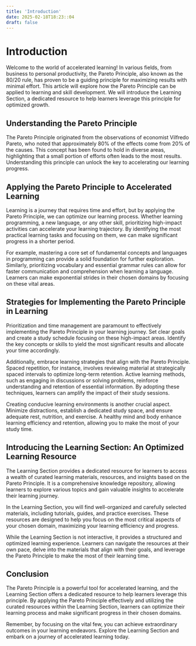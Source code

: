 ```yaml
---
title: 'Introduction'
date: 2025-02-18T18:23::04
draft: false
---
```


# Introduction

Welcome to the world of accelerated learning! In various fields, from business to personal productivity, the Pareto Principle, also known as the 80/20 rule, has proven to be a guiding principle for maximizing results with minimal effort. This article will explore how the Pareto Principle can be applied to learning and skill development. We will introduce the Learning Section, a dedicated resource to help learners leverage this principle for optimized growth.

## Understanding the Pareto Principle

The Pareto Principle originated from the observations of economist Vilfredo Pareto, who noted that approximately 80% of the effects come from 20% of the causes. This concept has been found to hold in diverse areas, highlighting that a small portion of efforts often leads to the most results. Understanding this principle can unlock the key to accelerating our learning progress.

## Applying the Pareto Principle to Accelerated Learning

Learning is a journey that requires time and effort, but by applying the Pareto Principle, we can optimize our learning process. Whether learning programming, a new language, or any other skill, prioritizing high-impact activities can accelerate your learning trajectory. By identifying the most practical learning tasks and focusing on them, we can make significant progress in a shorter period.

For example, mastering a core set of fundamental concepts and languages in programming can provide a solid foundation for further exploration. Similarly, prioritizing vocabulary and essential grammar rules can allow for faster communication and comprehension when learning a language. Learners can make exponential strides in their chosen domains by focusing on these vital areas.

## Strategies for Implementing the Pareto Principle in Learning

Prioritization and time management are paramount to effectively implementing the Pareto Principle in your learning journey. Set clear goals and create a study schedule focusing on these high-impact areas. Identify the key concepts or skills to yield the most significant results and allocate your time accordingly.

Additionally, embrace learning strategies that align with the Pareto Principle. Spaced repetition, for instance, involves reviewing material at strategically spaced intervals to optimize long-term retention. Active learning methods, such as engaging in discussions or solving problems, reinforce understanding and retention of essential information. By adopting these techniques, learners can amplify the impact of their study sessions.

Creating conducive learning environments is another crucial aspect. Minimize distractions, establish a dedicated study space, and ensure adequate rest, nutrition, and exercise. A healthy mind and body enhance learning efficiency and retention, allowing you to make the most of your study time.

## Introducing the Learning Section: An Optimized Learning Resource

The Learning Section provides a dedicated resource for learners to access a wealth of curated learning materials, resources, and insights based on the Pareto Principle. It is a comprehensive knowledge repository, allowing learners to explore various topics and gain valuable insights to accelerate their learning journey.

In the Learning Section, you will find well-organized and carefully selected materials, including tutorials, guides, and practice exercises. These resources are designed to help you focus on the most critical aspects of your chosen domain, maximizing your learning efficiency and progress.

While the Learning Section is not interactive, it provides a structured and optimized learning experience. Learners can navigate the resources at their own pace, delve into the materials that align with their goals, and leverage the Pareto Principle to make the most of their learning time.

## Conclusion

The Pareto Principle is a powerful tool for accelerated learning, and the Learning Section offers a dedicated resource to help learners leverage this principle. By applying the Pareto Principle effectively and utilizing the curated resources within the Learning Section, learners can optimize their learning process and make significant progress in their chosen domains.

Remember, by focusing on the vital few, you can achieve extraordinary outcomes in your learning endeavors. Explore the Learning Section and embark on a journey of accelerated learning today.
